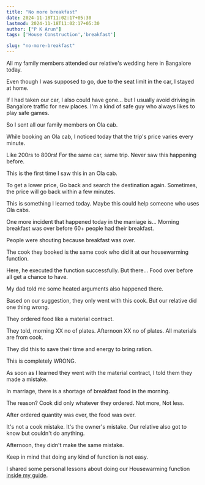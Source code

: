 ```yaml
---
title: "No more breakfast"
date: 2024-11-18T11:02:17+05:30
lastmod: 2024-11-18T11:02:17+05:30
author: ["P K Arun"]
tags: ['House Construction','breakfast']

slug: "no-more-breakfast"
---
```


All my family members attended our relative's wedding here in Bangalore today.

Even though I was supposed to go, due to the seat limit in the car, I stayed at home.

If I had taken our car, I also could have gone… but I usually avoid driving in Bangalore traffic for new places. I'm a kind of safe guy who always likes to play safe games.

So I sent all our family members on Ola cab.

While booking an Ola cab, I noticed today that the trip's price varies every minute.

Like 200rs to 800rs! For the same car, same trip. Never saw this happening before.

This is the first time I saw this in an Ola cab.

To get a lower price, Go back and search the destination again. Sometimes, the price will go back within a few minutes.

This is something I learned today. Maybe this could help someone who uses Ola cabs.

One more incident that happened today in the marriage is… Morning breakfast was over before 60+ people had their breakfast.

People were shouting because breakfast was over.

The cook they booked is the same cook who did it at our housewarming function.

Here, he executed the function successfully. But there… Food over before all get a chance to have.

My dad told me some heated arguments also happened there.

Based on our suggestion, they only went with this cook. But our relative did one thing wrong.

They ordered food like a material contract.

They told, morning XX no of plates. Afternoon XX no of plates. All materials are from cook.

They did this to save their time and energy to bring ration.

This is completely WRONG.

As soon as I learned they went with the material contract, I told them they made a mistake.

In marriage, there is a shortage of breakfast food in the morning.

The reason? Cook did only whatever they ordered. Not more, Not less.

After ordered quantity was over, the food was over.

It's not a cook mistake. It's the owner's mistake. Our relative also got to know but couldn't do anything.

Afternoon, they didn't make the same mistake.

Keep in mind that doing any kind of function is not easy.

I shared some personal lessons about doing our Housewarming function [inside my guide](https://houseconstructionguide.com/housewarming-function/).
